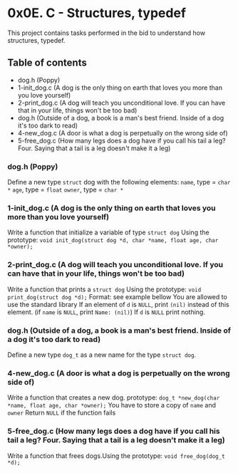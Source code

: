 # 0x0E. C - Structures, typedef
This project contains tasks performed in the bid to understand how structures, typedef.

## Table of contents
* dog.h (Poppy)
* 1-init_dog.c (A dog is the only thing on earth that loves you more than you love yourself)
* 2-print_dog.c (A dog will teach you unconditional love. If you can have that in your life, things won't be too bad)
* dog.h (Outside of a dog, a book is a man's best friend. Inside of a dog it's too dark to read)
* 4-new_dog.c (A door is what a dog is perpetually on the wrong side of)
* 5-free_dog.c (How many legs does a dog have if you call his tail a leg? Four. Saying that a tail is a leg doesn't make it a leg)

### dog.h (Poppy)
Define a new type `struct` dog with the following elements:
`name`, type = `char *`
`age`, type = `float`
`owner`, type = `char *`

### 1-init_dog.c (A dog is the only thing on earth that loves you more than you love yourself)
Write a function that initialize a variable of type `struct dog` Using the prototype: `void init_dog(struct dog *d, char *name, float age, char *owner);`

### 2-print_dog.c (A dog will teach you unconditional love. If you can have that in your life, things won't be too bad)
Write a function that prints a `struct dog`
Using the prototype: `void print_dog(struct dog *d);`
Format: see example bellow
You are allowed to use the standard library
If an element of `d` is `NULL`, print `(nil)` instead of this element. (if `name` is `NULL`, print `Name: (nil)`)
If `d` is `NULL` print nothing.

### dog.h (Outside of a dog, a book is a man's best friend. Inside of a dog it's too dark to read)
Define a new type `dog_t` as a new name for the type `struct dog`.

### 4-new_dog.c (A door is what a dog is perpetually on the wrong side of)
Write a function that creates a new dog.
prototype: `dog_t *new_dog(char *name, float age, char *owner);`
You have to store a copy of `name` and `owner`
Return `NULL` if the function fails

### 5-free_dog.c (How many legs does a dog have if you call his tail a leg? Four. Saying that a tail is a leg doesn't make it a leg)
Write a function that frees dogs.Using the prototype: `void free_dog(dog_t *d);`
